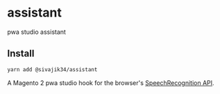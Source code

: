 # assistant
pwa studio assistant

## Install
```bash
yarn add @sivajik34/assistant
```

A Magento 2 pwa studio  hook for the browser's [SpeechRecognition API](https://developer.mozilla.org/en-US/docs/Web/API/SpeechRecognition).


